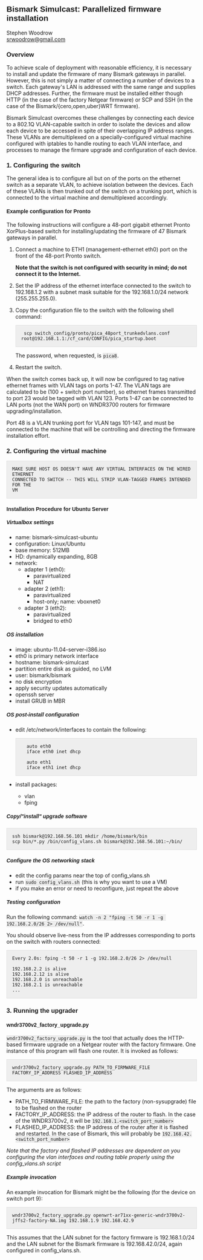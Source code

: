 <style>pre code {border: none; background-color: none; padding: 0;} pre, code {border: 1px solid #ddd; background-color: #eee;} pre {padding: 1em;} h1, h2, h3, h4, h5, h6{font-family: Helvetica, Arial, sans-serif;} body {margin: 3em 6em 3em 6em;}</style>

## Bismark Simulcast: Parallelized firmware installation
Stephen Woodrow<br />
<srwoodrow@gmail.com>

### Overview

To achieve scale of deployment with reasonable efficiency, it is necessary to
install and update the firmware of many Bismark gateways in parallel. However,
this is not simply a matter of connecting a number of devices to a switch. Each
gateway's LAN is addressed with the same range and supplies DHCP addresses.
Further, the firmware must be installed either though HTTP (in the case of the
factory Netgear firmware) or SCP and SSH (in the case of the
Bismark/{cero,open,uber}WRT firmware).

Bismark Simulcast overcomes these challenges by connecting each device to a
802.1Q VLAN-capable switch in order to isolate the devices and allow each
device to be accessed in spite of their overlapping IP address ranges. These
VLANs are demultiplexed on a specially-configured virtual machine configured
with iptables to handle routing to each VLAN interface, and processes to manage
the firmare upgrade and configuration of each device.


### 1. Configuring the switch

The general idea is to configure all but on of the ports on the ethernet switch
as a separate VLAN, to achieve isolation between the devices. Each of these
VLANs is then trunked out of the switch on a trunking port, which is connected
to the virtual machine and demultiplexed accordingly.

#### Example configuration for Pronto

The following instructions will configure a 48-port gigabit ethernet Pronto
XorPlus-based switch for installing/updating the firmware of 47 Bismark
gateways in parallel.

1. Connect a machine to ETH1 (management-ethernet eth0) port on the front of
the 48-port Pronto switch.

    **Note that the switch is not configured with security in mind; do not
    connect it to the Internet.**

2. Set the IP address of the ethernet interface connected to the switch to
192.168.1.2 with a subnet mask suitable for the 192.168.1.0/24 network
(255.255.255.0).

3. Copy the configuration file to the switch with the following shell command:

        scp switch_config/pronto/pica_48port_trunkedvlans.conf root@192.168.1.1:/cf_card/CONFIG/pica_startup.boot

    The password, when requested, is `pica8`.

4. Restart the switch.

When the switch comes back up, it will now be configured to tag native ethernet
frames with VLAN tags on ports 1-47. The VLAN tags are calculated to be (100 +
switch port number), so ethernet frames transmitted to port 23 would be tagged
with VLAN 123. Ports 1-47 can be connected to LAN ports (not the WAN port) on
WNDR3700 routers for firmware upgrading/installation.

Port 48 is a VLAN trunking port for VLAN tags 101-147, and must be connected to
the machine that will be controlling and directing the firmware installation
effort.

### 2. Configuring the virtual machine

    MAKE SURE HOST OS DOESN'T HAVE ANY VIRTUAL INTERFACES ON THE WIRED ETHERNET
    CONNECTED TO SWITCH -- THIS WILL STRIP VLAN-TAGGED FRAMES INTENDED FOR THE
    VM

#### Installation Procedure for Ubuntu Server

##### Virtualbox settings
- name: bismark-simulcast-ubuntu
- configuration: Linux/Ubuntu
- base memory: 512MB
- HD: dynamically expanding, 8GB
- network:
    - adapter 1 (eth0):
        - paravirtualized
        - NAT
    - adapter 2 (eth1):
        - paravirtualized
        - host-only; name: vboxnet0
    - adapter 3 (eth2):
        - paravirtualized
        - bridged to eth0

##### OS installation
- image: ubuntu-11.04-server-i386.iso
- eth0 is primary network interface
- hostname: bismark-simulcast
- partition entire disk as guided, no LVM
- user: bismark/bismark
- no disk encryption
- apply security updates automatically
- openssh server
- install GRUB in MBR

##### OS post-install configuration
- edit /etc/network/interfaces to contain the following:

        auto eth0
        iface eth0 inet dhcp

        auto eth1
        iface eth1 inet dhcp

- install packages:
    - vlan
    - fping

##### Copy/"install" upgrade software
    ssh bismark@192.168.56.101 mkdir /home/bismark/bin
    scp bin/*.py /bin/config_vlans.sh bismark@192.168.56.101:~/bin/

##### Configure the OS networking stack
- edit the config params near the top of config\_vlans.sh
- run `sudo config_vlans.sh` (this is why you want to use a VM)
- if you make an error or need to reconfigure, just repeat the above

##### Testing configuration

Run the following command: `watch -n 2 "fping -t 50 -r 1 -g 192.168.2.0/26 2>
/dev/null"`.

You should observe live-ness from the IP addresses corresponding to ports on
the switch with routers connected:

    Every 2.0s: fping -t 50 -r 1 -g 192.168.2.0/26 2> /dev/null

    192.168.2.2 is alive
    192.168.2.12 is alive
    192.168.2.0 is unreachable
    192.168.2.1 is unreachable
    ...


### 3. Running the upgrader

#### wndr3700v2\_factory\_upgrade.py

`wndr3700v2_factory_upgrade.py` is the tool that actually does the HTTP-based
firmware upgrade on a Netgear router with the factory firmware. One instance of
this program will flash one router. It is invoked as follows:

    wndr3700v2_factory_upgrade.py PATH_TO_FIRMWARE_FILE FACTORY_IP_ADDRESS FLASHED_IP_ADDRESS

The arguments are as follows:

- PATH\_TO\_FIRMWARE\_FILE: the path to the factory (non-sysupgrade) file to be
  flashed on the router
- FACTORY\_IP\_ADDRESS: the IP address of the router to flash. In the case of
  the WNDR3700v2, it will be `192.168.1.<switch_port_number>`
- FLASHED\_IP\_ADDRESS: the IP address of the router after it is flashed and
  restarted. In the case of Bismark, this will probably be
  `192.168.42.<switch_port_number>`

_Note that the factory and flashed IP addresses are dependent on you
configuring the vlan interfaces and routing table properly using the
config\_vlans.sh script_

##### Example invocation

An example invocation for Bismark might be the following (for the device on
switch port 9):

    wndr3700v2_factory_upgrade.py openwrt-ar71xx-generic-wndr3700v2-jffs2-factory-NA.img 192.168.1.9 192.168.42.9

This assumes that the LAN subnet for the factory firmware is 192.168.1.0/24 and
the LAN subnet for the Bismark firmware is 192.168.42.0/24, again configured in
config\_vlans.sh.
